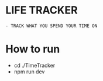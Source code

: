 # LIFE TRACKER
    - TRACK WHAT YOU SPEND YOUR TIME ON

# How to run
 - cd ./TimeTracker
 - npm run dev